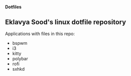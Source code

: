 #### Dotfiles ####

## Eklavya Sood's linux dotfile repository ##

Applications with files in this repo:

- bspwm
- i3
- kitty
- polybar
- rofi
- sxhkd

